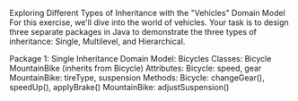 Exploring Different Types of Inheritance with the "Vehicles" Domain Model
For this exercise, we'll dive into the world of vehicles. Your task is to design three separate packages in Java to
demonstrate the three types of inheritance: Single, Multilevel, and Hierarchical.

Package 1: Single Inheritance
Domain Model: Bicycles
Classes:
Bicycle
MountainBike (inherits from Bicycle)
Attributes:
Bicycle: speed, gear
MountainBike: tireType, suspension
Methods:
Bicycle: changeGear(), speedUp(), applyBrake()
MountainBike: adjustSuspension()

